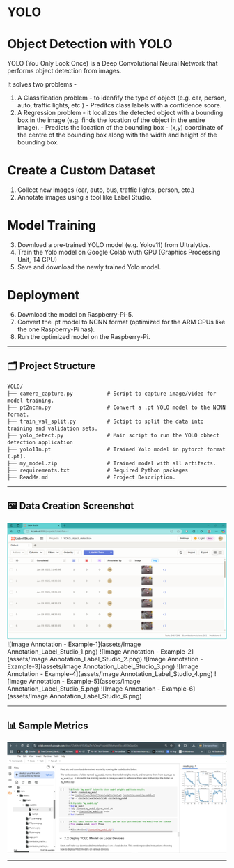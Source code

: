 # YOLO

# Object Detection with YOLO 
YOLO (You Only Look Once) is a Deep Convolutional Neural Network that performs object detection from images.

It solves two problems - 
1. A Classification problem - to idenfify the type of object (e.g. car, person, auto, traffic lights, etc.) - Preditcs class labels with a confidence score.
2. A Regression problem - it localizes the detected object with a bounding box in the image (e.g. finds the location of the object in the entire image). - Predicts the location of the bounding box - (x,y) coordinate of the centre of the bounding box along with the width and height of the bounding box.


# Create a Custom Dataset
1. Collect new images (car, auto, bus, traffic lights, person, etc.)
2. Annotate images using a tool like Label Studio.

# Model Training
3. Download a pre-trained YOLO model (e.g. Yolov11) from Ultralytics.
4. Train the Yolo model on Google Colab wuth GPU (Graphics Processing Unit, T4 GPU)
5. Save and download the newly trained Yolo model.

# Deployment
6. Download the model on Raspberry-Pi-5.
7. Convert the .pt model to NCNN format (optimized for the ARM CPUs like the one Raspberry-Pi has).
8. Run the optimized model on the Raspberry-Pi.


---
## 🗂️ Project Structure

```
YOLO/
├── camera_capture.py           # Script to capture image/video for model training.
├── pt2ncnn.py                  # Convert a .pt YOLO model to the NCNN format.
├── train_val_split.py          # Sctipt to split the data into training and validation sets.
├── yolo_detect.py              # Main script to run the YOLO obhect detection application
├── yolo11n.pt                  # Trained Yolo model in pytorch format (.pt).
├── my_model.zip                # Trained model with all artifacts.
├── requirements.txt            # Required Python packages
├── ReadMe.md                   # Project Description.

```

---
## 🖼 Data Creation Screenshot
![Labe Studio Interface](assets/Image%20Annotation_Label_Studio.png)
![Image Annotation - Example-1](assets/Image Annotation_Label_Studio_1.png)
![Image Annotation - Example-2](assets/Image Annotation_Label_Studio_2.png)
![Image Annotation - Example-3](assets/Image Annotation_Label_Studio_3.png)
![Image Annotation - Example-4](assets/Image Annotation_Label_Studio_4.png)
![Image Annotation - Example-5](assets/Image Annotation_Label_Studio_5.png)
![Image Annotation - Example-6](assets/Image Annotation_Label_Studio_6.png)

---

## 📊 Sample Metrics
![Training Metrics](assets/Trained_Model.png)

---

 
 
